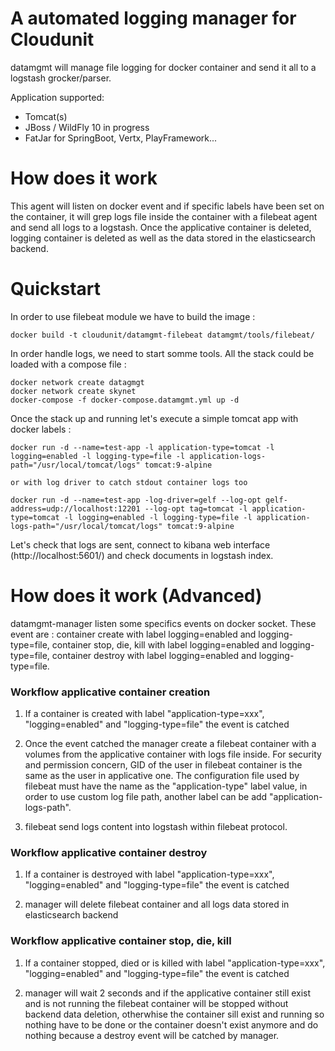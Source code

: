 # A automated logging manager for Cloudunit

datamgmt will manage file logging for docker container and send it all to a logstash grocker/parser.

Application supported:
* Tomcat(s)
* JBoss / WildFly 10 in progress
* FatJar for SpringBoot, Vertx, PlayFramework...

# How does it work

This agent will listen on docker event and if specific labels have been set on the container, it will grep logs file inside the container with a filebeat agent and send all logs to a logstash. Once the applicative container is deleted, logging container is deleted as well as the data stored in the elasticsearch backend.

# Quickstart

In order to use filebeat module we have to build the image :
```
docker build -t cloudunit/datamgmt-filebeat datamgmt/tools/filebeat/
```

In order handle logs, we need to start somme tools. All the stack could be loaded with a compose file :
```
docker network create datagmgt
docker network create skynet
docker-compose -f docker-compose.datamgmt.yml up -d
```

Once the stack up and running let's execute a simple tomcat app with docker labels :
```
docker run -d --name=test-app -l application-type=tomcat -l logging=enabled -l logging-type=file -l application-logs-path="/usr/local/tomcat/logs" tomcat:9-alpine

or with log driver to catch stdout container logs too

docker run -d --name=test-app -log-driver=gelf --log-opt gelf-address=udp://localhost:12201 --log-opt tag=tomcat -l application-type=tomcat -l logging=enabled -l logging-type=file -l application-logs-path="/usr/local/tomcat/logs" tomcat:9-alpine
```

Let's check that logs are sent, connect to kibana web interface (http://localhost:5601/) and check documents in logstash index.

# How does it work (Advanced)

datamgmt-manager listen some specifics events on docker socket. These event are :
container create with label logging=enabled and logging-type=file,
container stop, die, kill with label logging=enabled and logging-type=file,
container destroy with label logging=enabled and logging-type=file.

### Workflow applicative container creation

1) If a container is created with label "application-type=xxx", "logging=enabled" and "logging-type=file" the event is catched

2) Once the event catched the manager create a filebeat container with a volumes from the applicative container with logs file inside. For security and permission concern, GID of the user in filebeat container is the same as the user in applicative one. The configuration file used by filebeat must have the name as the "application-type" label value, in order to use custom log file path, another label can be add "application-logs-path".

3) filebeat send logs content into logstash within filebeat protocol.

### Workflow applicative container destroy

1) If a container is destroyed with label "application-type=xxx", "logging=enabled" and "logging-type=file" the event is catched

2) manager will delete filebeat container and all logs data stored in elasticsearch backend

### Workflow applicative container stop, die, kill

1) If a container stopped, died or is killed with label "application-type=xxx", "logging=enabled" and "logging-type=file" the event is catched

2) manager will wait 2 seconds and if the applicative container still exist and is not running the filebeat container will be stopped without backend data deletion, otherwhise the container sill exist and running so nothing have to be done or the container doesn't exist anymore and do nothing because a destroy event will be catched by manager.




